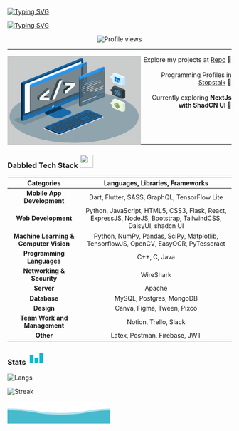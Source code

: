 </br></br></br>
[![Typing SVG](https://readme-typing-svg.demolab.com?font=Fira+Code&weight=800&size=38&duration=1&pause=1&color=03AED2&center=true&repeat=false&width=1000&lines=SAMIHA+AKTER)](https://git.io/typing-svg)

[![Typing SVG](https://readme-typing-svg.demolab.com?font=Lexend&weight=800&duration=2500&pause=50&color=03AED2&center=true&width=1000&lines=Undergrad+CS+Student;Competitive+Programmer;Web+Developer;+Flutter+Developer)](https://git.io/typing-svg)

<div align="center" >
    <img  height="25px" src="https://komarev.com/ghpvc/?username=samiha-akter&label=STALKERS&style=for-the-badge+flat&color=03AED2" alt="Profile views">
</div>

---
<div width="100%" align="center">
  <div align="left"><img align="left" width="300" height="200" src="./techstack.gif">   
  </div>
  <div align="right">
   <p>Explore my projects at <a href="https://github.com/samiha-akter?tab=repositories">Repo</a> 📍<br/><br/>Programming Profiles in <a href="https://www.stopstalk.com/user/profile/samiha_akter">Stopstalk</a> 📍<br/><br/>Currently exploring <strong>NextJs with ShadCN UI</strong> 📍</p><br/><br/>
  </div>
</div>
</br> 

---

### Dabbled Tech Stack <img src = "https://media2.giphy.com/media/QssGEmpkyEOhBCb7e1/giphy.gif?cid=ecf05e47a0n3gi1bfqntqmob8g9aid1oyj2wr3ds3mg700bl&rid=giphy.gif" width="30px" height="30px">

| Categories                                | Languages, Libraries, Frameworks                                                                               |
| :---:                                     | :---:                                                                                                          |
| **Mobile App Development**                | Dart, Flutter, SASS, GraphQL, TensorFlow Lite                                                                  |
| **Web Development**                       | Python, JavaScript, HTML5, CSS3, Flask, React, ExpressJS, NodeJS, Bootstrap, TailwindCSS, DaisyUI, shadcn UI   |
| **Machine Learning & Computer Vision**    | Python, NumPy, Pandas, SciPy, Matplotlib, TensorflowJS, OpenCV, EasyOCR, PyTesseract                           |
| **Programming Languages**                 | C++, C, Java                                                                                                   |
| **Networking & Security**                 | WireShark                                                                                                      |
| **Server**                                | Apache                                                                                                         |
| **Database**                              | MySQL, Postgres, MongoDB                                                                                       |
| **Design**                                | Canva, Figma, Tween, Pixco                                                                                     |
| **Team Work and Management**              | Notion, Trello, Slack                                                                                          |
| **Other**                                 | Latex, Postman, Firebase, JWT


### Stats <img src = "./stat.gif" width="40px" height="30px">

![Langs](https://github-readme-stats.vercel.app/api/top-langs/?username=samiha-akter&layout=donut&size_weight=0.5&count_weight=0.5&theme=react)

![Streak](https://github-readme-streak-stats.herokuapp.com?user=samiha-akter&date_format=j%20M%5B%20Y%5D&theme=black-ice&ring=166B81)

<!-- ![Streak](https://github-profile-summary-cards.vercel.app/api/cards/profile-details?username=samiha-akter&theme=react) -->

![Waves](./wave.svg)
